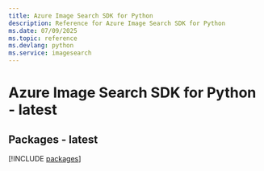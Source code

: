 ```yaml
---
title: Azure Image Search SDK for Python
description: Reference for Azure Image Search SDK for Python
ms.date: 07/09/2025
ms.topic: reference
ms.devlang: python
ms.service: imagesearch
---
```

# Azure Image Search SDK for Python - latest
## Packages - latest
[!INCLUDE [packages](image-search-index.md)]
